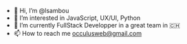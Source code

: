 - 👋 Hi, I’m @lsambou
- 👀 I’m interested in JavaScript, UX/UI, Python
- 🌱 I’m currently FullStack Developper in a great team in 🇨🇭
- 📫 How to reach me occulusweb@gmail.com

<!---
lsambou/lsambou is a ✨ special ✨ repository because its `README.md` (this file) appears on your GitHub profile.
You can click the Preview link to take a look at your changes.
--->

